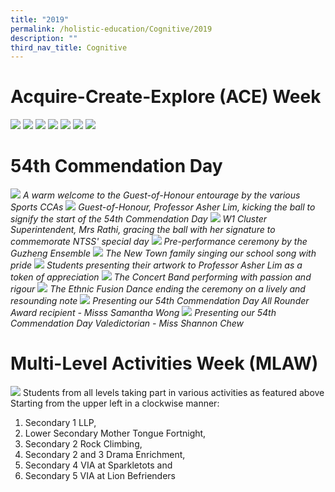 ```yaml
---
title: "2019"
permalink: /holistic-education/Cognitive/2019
description: ""
third_nav_title: Cognitive
---
```

# Acquire-Create-Explore (ACE) Week

![](/images/ACE%201.png)
![](/images/ACE%202.png)
![](/images/ACE%203.png)
![](/images/ACE%204.png)
![](/images/ACE%205.png)
![](/images/ACE%206.png)
![](/images/ACE%207.png)

# 54th Commendation Day
![](/images/1-1.jpg)
*A warm welcome to the Guest-of-Honour entourage by the various Sports CCAs*
![](/images/54th%20commendation%20day.jpg)
*Guest-of-Honour, Professor Asher Lim, kicking the ball to signify the start of the 54th Commendation Day*
![](/images/54th%203.jpg)
*W1 Cluster Superintendent, Mrs Rathi, gracing the ball with her signature to commemorate NTSS' special day*
![](/images/54th%204.jpg)
*Pre-performance ceremony by the Guzheng Ensemble*
![](/images/54th%205.jpg)
*The New Town family singing our school song with pride*
![](/images/54th%206.jpg)
*Students presenting their artwork to Professor Asher Lim as a token of appreciation*
![](/images/54th%207.jpg)
*The Concert Band performing with passion and rigour*
![](/images/54th%208.jpg)
*The Ethnic Fusion Dance ending the ceremony on a lively and resounding note*
![](/images/54th%209.jpg)
*Presenting our 54th Commendation Day All Rounder Award recipient - Misss Samantha Wong*
![](/images/54th%2010.jpg)
*Presenting our 54th Commendation Day Valedictorian - Miss Shannon Chew*

# Multi-Level Activities Week (MLAW)
![](/images/MLAW.png)
Students from all levels taking part in various activities as featured above
Starting from the upper left in a clockwise manner:
1. Secondary 1 LLP,
2. Lower Secondary Mother Tongue Fortnight, 
3. Secondary 2 Rock Climbing,
4. Secondary 2 and 3 Drama Enrichment, 
5. Secondary 4 VIA at Sparkletots and 
6. Secondary 5 VIA at Lion Befrienders